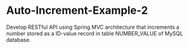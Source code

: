 # Auto-Increment-Example-2
Develop RESTful API using Spring MVC architecture that increments a number stored as a ID-value record in table NUMBER_VALUE of MySQL database.
